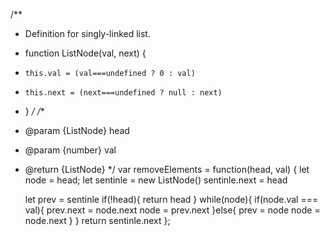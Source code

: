 /**
 * Definition for singly-linked list.
 * function ListNode(val, next) {
 *     this.val = (val===undefined ? 0 : val)
 *     this.next = (next===undefined ? null : next)
 * }
 */
/**
 * @param {ListNode} head
 * @param {number} val
 * @return {ListNode}
 */
var removeElements = function(head, val) {
    let node = head;
    let sentinle = new ListNode()
    sentinle.next = head

    let prev = sentinle
    if(!head){
        return head
    }
    while(node){
        if(node.val === val){
           prev.next = node.next
           node = prev.next
        }else{
        prev = node
        node = node.next
        }
    }
    return sentinle.next
};


